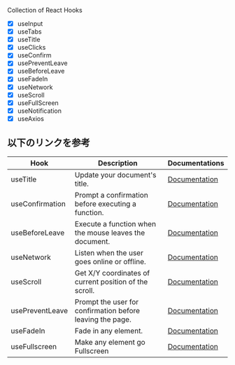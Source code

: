Collection of React Hooks

- [x] useInput
- [x] useTabs
- [x] useTitle
- [x] useClicks
- [x] useConfirm
- [x] usePreventLeave
- [x] useBeforeLeave
- [x] useFadeIn
- [x] useNetwork
- [x] useScroll
- [x] useFullScreen
- [x] useNotification
- [x] useAxios

## 以下のリンクを参考

| Hook            | Description                                               | Documentations                                                                     |
| --------------- | --------------------------------------------------------- | ---------------------------------------------------------------------------------- |
| useTitle        | Update your document's title.                             | [Documentation](https://github.com/kimute/react-hooks/tree/master/useTitle)        |
| useConfirmation | Prompt a confirmation before executing a function.        | [Documentation](https://github.com/kimute/react-hooks/tree/master/useConfirm)      |
| useBeforeLeave  | Execute a function when the mouse leaves the document.    | [Documentation](https://github.com/kimute/react-hooks/tree/master/useBeforeLeave)  |
| useNetwork      | Listen when the user goes online or offline.              | [Documentation](https://github.com/kimute/react-hooks/tree/master/useNetwork)      |
| useScroll       | Get X/Y coordinates of current position of the scroll.    | [Documentation](https://github.com/kimute/react-hooks/tree/master/useScroll)       |
| usePreventLeave | Prompt the user for confirmation before leaving the page. | [Documentation](https://github.com/kimute/react-hooks/tree/master/usePreventLeave) |
| useFadeIn       | Fade in any element.                                      | [Documentation](https://github.com/kimute/react-hooks/tree/master/useFadeIn)       |
| useFullscreen   | Make any element go Fullscreen                            | [Documentation](https://github.com/kimute/react-hooks/tree/master/useFullScreen)   |
